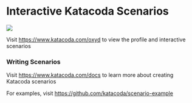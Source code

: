 # Interactive Katacoda Scenarios

[![](http://shields.katacoda.com/katacoda/oxyd/count.svg)](https://www.katacoda.com/oxyd "Get your profile on Katacoda.com")

Visit https://www.katacoda.com/oxyd to view the profile and interactive scenarios

### Writing Scenarios
Visit https://www.katacoda.com/docs to learn more about creating Katacoda scenarios

For examples, visit https://github.com/katacoda/scenario-example
